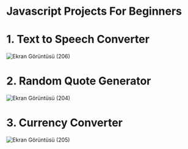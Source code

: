 # Javascript Projects For Beginners

# 1. Text to Speech Converter
![Ekran Görüntüsü (206)](https://user-images.githubusercontent.com/85782760/226145980-3b8e797b-5966-4554-bf5c-abdcd2560176.png)

# 2. Random Quote Generator
![Ekran Görüntüsü (204)](https://user-images.githubusercontent.com/85782760/226146073-3f858a3d-c1f1-44d8-a246-d3f857418335.png)

# 3. Currency Converter
![Ekran Görüntüsü (205)](https://user-images.githubusercontent.com/85782760/226146089-5eb7b78a-2cc1-40f8-814e-4948b53a9594.png)
